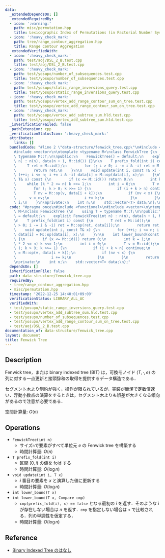 ```yaml
---
data:
  _extendedDependsOn: []
  _extendedRequiredBy:
  - icon: ':warning:'
    path: misc/permutation.hpp
    title: Lexicographic Index of Permutations (in Factorial Number System)
  - icon: ':heavy_check_mark:'
    path: tree/range_contour_aggregation.hpp
    title: Range Contour Aggregation
  _extendedVerifiedWith:
  - icon: ':heavy_check_mark:'
    path: test/aoj/DSL_2_B.test.cpp
    title: test/aoj/DSL_2_B.test.cpp
  - icon: ':heavy_check_mark:'
    path: test/yosupo/number_of_subsequences.test.cpp
    title: test/yosupo/number_of_subsequences.test.cpp
  - icon: ':heavy_check_mark:'
    path: test/yosupo/static_range_inversions_query.test.cpp
    title: test/yosupo/static_range_inversions_query.test.cpp
  - icon: ':heavy_check_mark:'
    path: test/yosupo/vertex_add_range_contour_sum_on_tree.test.cpp
    title: test/yosupo/vertex_add_range_contour_sum_on_tree.test.cpp
  - icon: ':heavy_check_mark:'
    path: test/yosupo/vertex_add_subtree_sum.hld.test.cpp
    title: test/yosupo/vertex_add_subtree_sum.hld.test.cpp
  _isVerificationFailed: false
  _pathExtension: cpp
  _verificationStatusIcon: ':heavy_check_mark:'
  attributes:
    links: []
  bundledCode: "#line 2 \"data-structure/fenwick_tree.cpp\"\n#include <functional>\n\
    #include <vector>\n\ntemplate <typename M>\nclass FenwickTree {\n    using T =\
    \ typename M::T;\n\npublic:\n    FenwickTree() = default;\n    explicit FenwickTree(int\
    \ n) : n(n), data(n + 1, M::id()) {}\n\n    T prefix_fold(int i) const {\n   \
    \     T ret = M::id();\n        for (; i > 0; i -= i & -i) ret = M::op(ret, data[i]);\n\
    \        return ret;\n    }\n\n    void update(int i, const T& x) {\n        for\
    \ (++i; i <= n; i += i & -i) data[i] = M::op(data[i], x);\n    }\n\n    int lower_bound(const\
    \ T& x) const {\n        if (x <= M::id()) return 0;\n        int k = 1;\n   \
    \     while (k * 2 <= n) k <<= 1;\n        int i = 0;\n        T v = M::id();\n\
    \        for (; k > 0; k >>= 1) {\n            if (i + k > n) continue;\n    \
    \        T nv = M::op(v, data[i + k]);\n            if (nv < x) {\n          \
    \      v = nv;\n                i += k;\n            }\n        }\n        return\
    \ i;\n    }\n\nprivate:\n    int n;\n    std::vector<T> data;\n};\n"
  code: "#pragma once\n#include <functional>\n#include <vector>\n\ntemplate <typename\
    \ M>\nclass FenwickTree {\n    using T = typename M::T;\n\npublic:\n    FenwickTree()\
    \ = default;\n    explicit FenwickTree(int n) : n(n), data(n + 1, M::id()) {}\n\
    \n    T prefix_fold(int i) const {\n        T ret = M::id();\n        for (; i\
    \ > 0; i -= i & -i) ret = M::op(ret, data[i]);\n        return ret;\n    }\n\n\
    \    void update(int i, const T& x) {\n        for (++i; i <= n; i += i & -i)\
    \ data[i] = M::op(data[i], x);\n    }\n\n    int lower_bound(const T& x) const\
    \ {\n        if (x <= M::id()) return 0;\n        int k = 1;\n        while (k\
    \ * 2 <= n) k <<= 1;\n        int i = 0;\n        T v = M::id();\n        for\
    \ (; k > 0; k >>= 1) {\n            if (i + k > n) continue;\n            T nv\
    \ = M::op(v, data[i + k]);\n            if (nv < x) {\n                v = nv;\n\
    \                i += k;\n            }\n        }\n        return i;\n    }\n\
    \nprivate:\n    int n;\n    std::vector<T> data;\n};"
  dependsOn: []
  isVerificationFile: false
  path: data-structure/fenwick_tree.cpp
  requiredBy:
  - tree/range_contour_aggregation.hpp
  - misc/permutation.hpp
  timestamp: '2022-12-25 14:40:01+09:00'
  verificationStatus: LIBRARY_ALL_AC
  verifiedWith:
  - test/yosupo/static_range_inversions_query.test.cpp
  - test/yosupo/vertex_add_subtree_sum.hld.test.cpp
  - test/yosupo/number_of_subsequences.test.cpp
  - test/yosupo/vertex_add_range_contour_sum_on_tree.test.cpp
  - test/aoj/DSL_2_B.test.cpp
documentation_of: data-structure/fenwick_tree.cpp
layout: document
title: Fenwick Tree
---
```


## Description

Fenwick tree，または binary indexed tree (BIT) は，可換モノイド $(T, \cdot, e)$ の列に対する一点更新と接頭辞和の取得を提供するデータ構造である．

セグメント木より制約が強く，操作が限られているが，実装が簡潔で定数倍速い．浮動小数点の演算をするときは，セグメント木よりも誤差が大きくなる傾向があるので注意が必要である．

空間計算量: $O(n)$

## Operations

- `FenwickTree(int n)`
    - サイズ`n`で要素がすべて単位元 $e$ の Fenwick tree を構築する
    - 時間計算量: $O(n)$
- `T prefix_fold(int i)`
    - 区間 $[0, i)$ の値を fold する
    - 時間計算量: $O(\log n)$
- `void update(int i, T x)`
    - $i$ 番目の要素を $x$ と演算した値に更新する
    - 時間計算量: $O(\log n)$
- `int lower_bound(T x)`
- `int lower_bound(T x, Compare cmp)`
    - `cmp(prefix_fold(i), x) == false` となる最初の $i$ を返す．そのような $i$ が存在しない場合は $n$ を返す．`cmp` を指定しない場合は `<` で比較される．列の単調性を仮定する．
    - 時間計算量: $O(\log n)$

## Reference

- [Binary Indexed Tree のはなし](http://hos.ac/slides/20140319_bit.pdf)